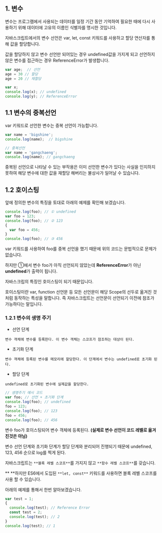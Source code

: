 1\. 변수
------

 변수는 프로그램에서 사용되는 데이터를 일정 기간 동안 기억하여 필요한 때에 다시 사용하기 위해 데이터에 고유의 이름인 식별자를 명시한 것입니다.

 자바스크립트에서의 변수 선언은 var, let, const 키워드를 사용하고 할당 연산자를 통해 값을 할당합니다.

 값을 할당하지 않고 변수 선언만 되어있는 경우 undefined값을 가지게 되고 선언하지 않은 변수를 접근하는 경우 ReferenceError가 발생합니다.

```js
var age;  // 선언
age = 30 // 할당
age = 20 // 재할당

var x;
console.log(x); // undefined
console.log(y); // ReferenceError
```

1.1 변수의 중복선언
------------

 var 키워드로 선언한 변수는 중복 선언이 가능합니다.

```js
var name = 'bigshine';
console.log(name);  // bigshine

// 중복선언
var name = 'gangchaeng';
console.log(name); // gangchaeng
```

중복된 선언으로 나타날 수 있는 부작용은 이미 선언한 변수가 있다는 사실을 인지하지 못하여 해당 변수에 대한 값을 재할당 해버리는 불상사가 일어날 수 있습니다.

1.2 호이스팅
---------

 앞에 정의한 변수의 특징을 토대로 아래의 예제를 확인해 보겠습니다.

```js
console.log(foo); // ① undefined
var foo = 123;
console.log(foo); // ② 123
{
  var foo = 456;
}
console.log(foo); // ③ 456
```

var 키워드를 사용하여 foo를 중복 선언을 했기 때문에 위의 코드는 문법적으로 문제가 없습니다.

 하지만 ①에서 변수 foo가 아직 선언되지 않았는데 **ReferenceError**가 아닌 **undefined**가 출력이 됩니다.

 자바스크립의 특징인 호이스팅이 되기 때문입니다.

 호이스팅이란 var, function 선언문 등 모든 선언문이 해당 Scope의 선두로 옮겨진 것 처럼 동작하는 특성을 말합니다. 즉 자바스크립트는 선언문이 선언되기 이전에 참조가 가능하다는 말입니다.

###  1.2.1 변수의 생명 주기

* 선언 단계

 `​변수 객체에 변수를 등록한다. 이 변수 객체는 스코프가 참조하는 대상이 된다.`

* 초기화 단계

 `​변수 객체에 등록된 변수를 메모리에 할당한다. 이 단계에서 변수는 undefined로 초기화 된다.`

* 할당 단계

 `​undefined로 초기화된 변수에 실제값을 할당한다.`

```js
// 생명주기 예시 코드
var foo; // 선언 + 초기화 단계
console.log(foo); // undefined
foo = 123;
console.log(foo); // 123
foo = 456;
console.log(foo); // 456
```

변수 foo가 호이스팅되어 변수 객체에 등록된다. **(실제로 변수 선언이 코드 레벨로 옮겨진것은 아님)**

 변수 선언 단계와 초기화 단계가 할당 단계와 분리되어 진행되기 때문에 undefined, 123, 456 순으로 log를 찍게 된다.

 자바스크립트는 `**블록 레벨 스코프**`를 가지지 않고 `**함수 레벨 스코프**`를 갖습니다.

** **하지만 ES6에서 도입된 `**let, const**` 키워드를 사용하면 블록 레벨 스코프를 사용 할 수 있습니다.

 아래의 예제를 통해서 한번 알아보겠습니다.

```js
var test = 1;
{
  console.log(test); // Reference Error
  const test = 2;
  console.log(test); // 2
}
console.log(test); // 1
```